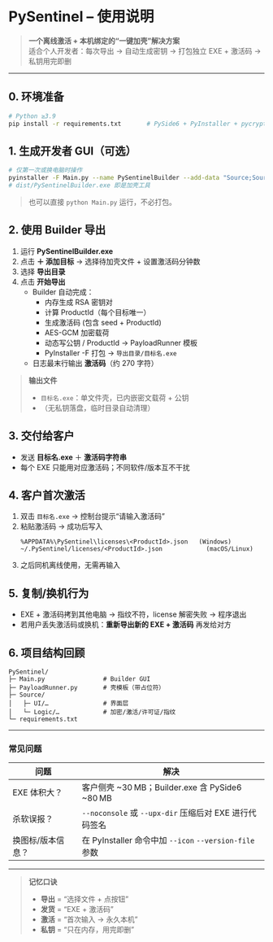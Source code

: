 # PySentinel – 使用说明

> **一个离线激活 + 本机绑定的“一键加壳”解决方案**  
> 适合个人开发者：每次导出 → 自动生成密钥 → 打包独立 EXE + 激活码 → 私钥用完即删

---

## 0. 环境准备

```bash
# Python ≥3.9
pip install -r requirements.txt       # PySide6 + PyInstaller + pycryptodomex
```

## 1. 生成开发者 GUI（可选）

```bash
# 仅第一次或换电脑时操作
pyinstaller -F Main.py --name PySentinelBuilder --add-data "Source;Source"
# dist/PySentinelBuilder.exe 即是加壳工具
```

> 也可以直接 `python Main.py` 运行，不必打包。

## 2. 使用 Builder 导出

1. 运行 **PySentinelBuilder.exe**
2. 点击 **＋ 添加目标** → 选择待加壳文件 + 设置激活码分钟数
3. 选择 **导出目录**
4. 点击 **开始导出**
    - Builder 自动完成：
        - 内存生成 RSA 密钥对
        - 计算 ProductId（每个目标唯一）
        - 生成激活码 (包含 seed + ProductId)
        - AES-GCM 加密载荷
        - 动态写公钥 / ProductId → PayloadRunner 模板
        - PyInstaller -F 打包 → `导出目录/目标名.exe`
    - 日志最末行输出 **激活码**（约 270 字符）

> **输出文件**
> - `目标名.exe`：单文件壳，已内嵌密文载荷 + 公钥
> - （无私钥落盘，临时目录自动清理）

## 3. 交付给客户

- 发送 **目标名.exe** ＋ **激活码字符串**
- 每个 EXE 只能用对应激活码；不同软件/版本互不干扰

## 4. 客户首次激活

1. 双击 `目标名.exe` → 控制台提示“请输入激活码”
2. 粘贴激活码 → 成功后写入
   ```
   %APPDATA%\PySentinel\licenses\<ProductId>.json   (Windows)
   ~/.PySentinel/licenses/<ProductId>.json            (macOS/Linux)
   ```  
3. 之后同机离线使用，无需再输入

## 5. 复制/换机行为

- EXE + 激活码拷到其他电脑 → 指纹不符，license 解密失败 → 程序退出
- 若用户丢失激活码或换机：**重新导出新的 EXE + 激活码** 再发给对方

## 6. 项目结构回顾

```
PySentinel/
├─ Main.py                # Builder GUI
├─ PayloadRunner.py       # 壳模板（带占位符）
├─ Source/
│   ├─ UI/…               # 界面层
│   └─ Logic/…            # 加密/激活/许可证/指纹
└─ requirements.txt
```

---

### 常见问题

| 问题 | 解决 |
|------|------|
|EXE 体积大？|客户侧壳 ~30 MB；Builder.exe 含 PySide6 ~80 MB|
|杀软误报？|`--noconsole` 或 `--upx-dir` 压缩后对 EXE 进行代码签名|
|换图标/版本信息？|在 PyInstaller 命令中加 `--icon` `--version-file` 参数|

---

> **记忆口诀**
> - **导出** = “选择文件 + 点按钮”
> - **发货** = “EXE + 激活码”
> - **激活** = “首次输入 → 永久本机”
> - **私钥** = “只在内存，用完即删”
